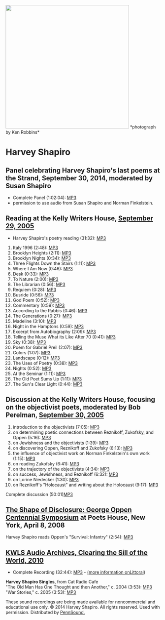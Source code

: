 <img src="https://media.sas.upenn.edu/pennsound/misc/Images/Shapiro-Harvey-by-Ken-Robbins.jpeg" width="400" />  
*photograph by Ken Robbins*  

Harvey Shapiro
==============


Panel celebrating Harvey Shapiro's last poems at the Strand, September 30, 2014, moderated by Susan Shapiro
-----------------------------------------------------------------------------------------------------------

-   Complete Panel (1:02:04): [MP3](https://media.sas.upenn.edu/pennsound/authors/Shapiro/Schulman-Grace_Seidman-Hugh_Shapiro-Susan_Lopate-Phillip_Nurske-Dennis_Hahn-Kimiko_Finkelstein-Norman_Strand-Panel-Shapiro_9-30-14)
-   permission to use audio from Susan Shapiro and Norman Finkelstein.

Reading at the Kelly Writers House, [September 29, 2005](http://www.writing.upenn.edu/~wh/calendar/0905.html#29)
----------------------------------------------------------------------------------------------------------------

-   Harvey Shapiro's poetry reading (31:32): [MP3](http://media.sas.upenn.edu/pennsound/groups/Finkelstein-and-Shapiro/Shapiro-Harvey_03_Poetry-Reading_UPenn_9-29-05.mp3)

1.  Italy 1996 (2:48): [MP3](https://media.sas.upenn.edu/pennsound/authors/Shapiro-Harvey/9-29-05/Shapiro-Harvey_Italy-1996_Poetry-Reading_UPenn_9-29-05.mp3)
2.  Brooklyn Heights (2:11): [MP3](https://media.sas.upenn.edu/pennsound/authors/Shapiro-Harvey/9-29-05/Shapiro-Harvey_Brooklyn-Heights_Poetry-Reading_UPenn_9-29-05.mp3)
3.  Brooklyn Nights (0:34): [MP3](https://media.sas.upenn.edu/pennsound/authors/Shapiro-Harvey/9-29-05/Shapiro-Harvey_Brooklyn-Nights_Poetry-Reading_UPenn_9-29-05.mp3)
4.  Three Flights Down the Stairs (1:11): [MP3](https://media.sas.upenn.edu/pennsound/authors/Shapiro-Harvey/9-29-05/Shapiro-Harvey_Three-Flights-Down-the-Stairs_Poetry-Reading_UPenn_9-29-05.mp3)
5.  Where I Am Now (0:46): [MP3](https://media.sas.upenn.edu/pennsound/authors/Shapiro-Harvey/9-29-05/Shapiro-Harvey_Where-I-Am-Now_Poetry-Reading_UPenn_9-29-05.mp3)
6.  Desk (0:33): [MP3](https://media.sas.upenn.edu/pennsound/authors/Shapiro-Harvey/9-29-05/Shapiro-Harvey_Desk_Poetry-Reading_UPenn_9-29-05.mp3)
7.  To Nature (2:00): [MP3](https://media.sas.upenn.edu/pennsound/authors/Shapiro-Harvey/9-29-05/Shapiro-Harvey_To-Nature_Poetry-Reading_UPenn_9-29-05.mp3)
8.  The Librarian (0:56): [MP3](https://media.sas.upenn.edu/pennsound/authors/Shapiro-Harvey/9-29-05/Shapiro-Harvey_The-Librarian_Poetry-Reading_UPenn_9-29-05.mp3)
9.  Requiem (0:28): [MP3](https://media.sas.upenn.edu/pennsound/authors/Shapiro-Harvey/9-29-05/Shapiro-Harvey_Requiem_Poetry-Reading_UPenn_9-29-05.mp3)
10. Busride (0:56): [MP3](https://media.sas.upenn.edu/pennsound/authors/Shapiro-Harvey/9-29-05/Shapiro-Harvey_Busride_Poetry-Reading_UPenn_9-29-05.mp3)
11. God Poem (0:52): [MP3](https://media.sas.upenn.edu/pennsound/authors/Shapiro-Harvey/9-29-05/Shapiro-Harvey_God-Poem_Poetry-Reading_UPenn_9-29-05.mp3)
12. Commentary (0:59): [MP3](https://media.sas.upenn.edu/pennsound/authors/Shapiro-Harvey/9-29-05/Shapiro-Harvey_Commentary_Poetry-Reading_UPenn_9-29-05.mp3)
13. According to the Rabbis (0:46): [MP3](https://media.sas.upenn.edu/pennsound/authors/Shapiro-Harvey/9-29-05/Shapiro-Harvey_According-to-the-Rabbis_Poetry-Reading_UPenn_9-29-05.mp3)
14. The Generations (0:27): [MP3](https://media.sas.upenn.edu/pennsound/authors/Shapiro-Harvey/9-29-05/Shapiro-Harvey_The-Generations_Poetry-Reading_UPenn_9-29-05.mp3)
15. Madeline (3:10): [MP3](https://media.sas.upenn.edu/pennsound/authors/Shapiro-Harvey/9-29-05/Shapiro-Harvey_Madeline_Poetry-Reading_UPenn_9-29-05.mp3)
16. Night in the Hamptons (0:59): [MP3](https://media.sas.upenn.edu/pennsound/authors/Shapiro-Harvey/9-29-05/Shapiro-Harvey_Night-in-the-Hamptons_Poetry-Reading_UPenn_9-29-05.mp3)
17. Excerpt from Autobiography (2:09): [MP3](https://media.sas.upenn.edu/pennsound/authors/Shapiro-Harvey/9-29-05/Shapiro-Harvey_Excerpt-from-Autobiography_Poetry-Reading_UPenn_9-29-05.mp3)
18. Telling the Muse What its Like After 70 (0:41): [MP3](https://media.sas.upenn.edu/pennsound/authors/Shapiro-Harvey/9-29-05/Shapiro-Harvey_Telling-the-Muse-what-its-like-after-70_Poetry-Reading_UPenn_9-29-05.mp3)
19. Sky (0:38): [MP3](https://media.sas.upenn.edu/pennsound/authors/Shapiro-Harvey/9-29-05/Shapiro-Harvey_Sky_Poetry-Reading_UPenn_9-29-05.mp3)
20. Poem for Gabriel Preil (2:07): [MP3](https://media.sas.upenn.edu/pennsound/authors/Shapiro-Harvey/9-29-05/Shapiro-Harvey_Poem-for-Gabriel-Preil_Poetry-Reading_UPenn_9-29-05.mp3)
21. Colors (1:07): [MP3](https://media.sas.upenn.edu/pennsound/authors/Shapiro-Harvey/9-29-05/Shapiro-Harvey_Colors_Poetry-Reading_UPenn_9-29-05.mp3)
22. Landscape (0:12): [MP3](https://media.sas.upenn.edu/pennsound/authors/Shapiro-Harvey/9-29-05/Shapiro-Harvey_Landscape_Poetry-Reading_UPenn_9-29-05.mp3)
23. The Uses of Poetry (0:38): [MP3](https://media.sas.upenn.edu/pennsound/authors/Shapiro-Harvey/9-29-05/Shapiro-Harvey_The-uses-of-Poetry_Poetry-Reading_UPenn_9-29-05.mp3)
24. Nights (0:52): [MP3](https://media.sas.upenn.edu/pennsound/authors/Shapiro-Harvey/9-29-05/Shapiro-Harvey_Nights_Poetry-Reading_UPenn_9-29-05.mp3)
25. At the Seminar (1:11): [MP3](https://media.sas.upenn.edu/pennsound/authors/Shapiro-Harvey/9-29-05/Shapiro-Harvey_At-the-Seminar_Poetry-Reading_UPenn_9-29-05.mp3)
26. The Old Poet Sums Up (1:11): [MP3](https://media.sas.upenn.edu/pennsound/authors/Shapiro-Harvey/9-29-05/Shapiro-Harvey_The-Old-Poet-Sums-Up_Poetry-Reading_UPenn_9-29-05.mp3)
27. The Sun's Clear Light (0:44): [MP3](https://media.sas.upenn.edu/pennsound/authors/Shapiro-Harvey/9-29-05/Shapiro-Harvey_The-Suns-Clear-Light_Poetry-Reading_UPenn_9-29-05.mp3)

Discussion at the Kelly Writers House, focusing on the objectivist poets, moderated by Bob Perelman, [September 30, 2005](http://www.writing.upenn.edu/~wh/calendar/0905.html#30)
---------------------------------------------------------------------------------------------------------------------------------------------------------------------------------

1.  introduction to the objectivists (7:05): [MP3](http://media.sas.upenn.edu/pennsound/groups/Finkelstein-and-Shapiro/Objectivist-Discussion/Finkelstein-Norman_Shapiro-Harvey_1_Introduction-to-the-Objectivists_Discussion-on-the-Objectivists_KWH_9-30-05.mp3)
2.  on determining poetic connections between Reznikoff, Zukofsky, and Oppen (5:16): [MP3](http://media.sas.upenn.edu/pennsound/groups/Finkelstein-and-Shapiro/Objectivist-Discussion/Finkelstein-Norman_Shapiro-Harvey_2_Determining-Poetic-Connections-Between-Reznikoff-Zukofsky-and-Oppen_Discussion-on-Objectivists_KWH_9-30-05.mp3)
3.  on Jewishness and the objectivists (1:39): [MP3](http://media.sas.upenn.edu/pennsound/groups/Finkelstein-and-Shapiro/Objectivist-Discussion/Finkelstein-Norman_Shapiro-Harvey_3_Jewishness-and-the-Objectivists_Discussion-on-Objectivists_KWH_9-30-05.mp3)
4.  on discovering Oppen, Reznikoff and Zukofsky (6:13): [MP3](http://media.sas.upenn.edu/pennsound/groups/Finkelstein-and-Shapiro/Objectivist-Discussion/Finkelstein-Norman_Shapiro-Harvey_4_Discovery-of-Oppen-Reznikoff-Zukofsky_Discussion-on-Objectivists_KWH_9-30-05.mp3)
5.  the influence of objectivist work on Norman Finkelstein's own work (1:15): [MP3](http://media.sas.upenn.edu/pennsound/groups/Finkelstein-and-Shapiro/Objectivist-Discussion/Finkelstein-Norman_Shapiro-Harvey_5_Objectivist-Influence_Discussion-on-Objectivists_KWH_9-30-05.mp3)
6.  on reading Zukofsky (6:41): [MP3](http://media.sas.upenn.edu/pennsound/groups/Finkelstein-and-Shapiro/Objectivist-Discussion/Finkelstein-Norman_Shapiro-Harvey_6_Reading-Zukofsky_Discussion-on-the-Objectivists_KWH_9-30-05.mp3)
7.  on the trajectory of the objectivists (4:34): [MP3](http://media.sas.upenn.edu/pennsound/groups/Finkelstein-and-Shapiro/Objectivist-Discussion/Finkelstein-Norman_Shapiro-Harvey_7_Trajectory-of-the-Objectivists_Discussion-on-Objectivists_KWH_9-30-95.mp3)
8.  on success, Jewishness, and Reznikoff (6:32): [MP3](http://media.sas.upenn.edu/pennsound/groups/Finkelstein-and-Shapiro/Objectivist-Discussion/Finkelstein-Norman_Shapiro-Harvey_8_Success-and-Jewishness-in-Reznikoff_Discussion-on-Objectivists_KWH_9-30-05.mp3)
9.  on Lorine Niedecker (1:30): [MP3](http://media.sas.upenn.edu/pennsound/groups/Finkelstein-and-Shapiro/Objectivist-Discussion/Finkelstein-Norman_Shapiro-Harvey_9_On-Lorine-Niedecker_Discussion-on-Objectivists_KWH_9-30-05.mp3)
10. on Reznikoff's "Holocaust" and writing about the Holocaust (9:17): [MP3](http://media.sas.upenn.edu/pennsound/groups/Finkelstein-and-Shapiro/Objectivist-Discussion/Finkelstein-Norman_Shapiro-Harvey_10_Reznikoff's%20-Holocaust-and-Writings-about-the-Holocaust_Discussion-on-Objectivists_KWH_9-30-05.mp3)

Complete discussion (50:01)[MP3](http://media.sas.upenn.edu/pennsound/groups/Finkelstein-and-Shapiro/Finkelstein-and-Shapiro_05_Discussion_UPenn_9-30-05.mp3)

[The Shape of Disclosure: George Oppen Centennial Symposium](Oppen-Centennial-NYC.html) at Poets House, New York, April 8, 2008
-------------------------------------------------------------------------------------------------------------------------------

Harvey Shapiro reads Oppen's "Survival: Infantry" (2:54): [MP3](http://media.sas.upenn.edu/pennsound/groups/Oppen-Centennial-NYC/Reading/09_Shapiro-Harvey%20_09_Survival-Infantry_Oppen-Centennial-Reading_4-8-08.mp3)  

[KWLS Audio Archives, Clearing the Sill of the World, 2010](http://www.writing.upenn.edu/pennsound/x/Littoral.php)
------------------------------------------------------------------------------------------------------------------

-   Complete Recording (32:44): [MP3](https://media.sas.upenn.edu/pennsound/authors/Shapiro-Harvey/Shapiro-Harvey_KWLS_2010.mp3) - [(more information on](http://www.kwls.org/podcasts/harvey-shapiro/)[Littoral](http://www.kwls.org/lit/podcasts/2010_clearing_the_sill_of_the/))

**Harvey Shapiro Singles**, from Cat Radio Cafe  
"The Old Man Has One Thought and then Another," c. 2004 (3:53): [MP3](http://media.sas.upenn.edu/pennsound/groups/Finkelstein-and-Shapiro/Shapiro-Harvery_The-Old-Man-Has-One-Thought-and-Then-Another_c-2004_CatRadioCafe.mp3)  
"War Stories," c. 2005 (3:53): [MP3](http://media.sas.upenn.edu/pennsound/groups/Finkelstein-and-Shapiro/Shapiro-Harvery_War-Stories_2005_CatRadioCafe.mp3)  

These sound
recordings are being made available for noncommercial and educational
use only. © 2014 Harvey Shapiro. All rights reserved. Used with permission. Distributed
by [PennSound.](../index.html)
